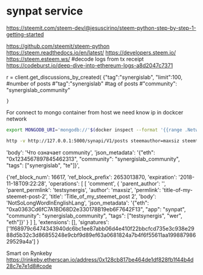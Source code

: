 # synpat service
https://steemit.com/steem-dev/@jesuscirino/steem-python-step-by-step-1-getting-started

https://github.com/steemit/steem-python
https://steem.readthedocs.io/en/latest/
https://developers.steem.io/
https://steem.esteem.ws/
#decode logs from tx receipt
https://codeburst.io/deep-dive-into-ethereum-logs-a8d2047c7371

r = client.get_discussions_by_created(
    {"tag":"synergislab",
    "limit":100, #number of posts
    #"tag":"synergislab" #tag of posts
    #"community": "synergislab_community"

    }

For connect to mongo container from host we need know ip in dockcer network
```bash
export MONGODB_URI='mongodb://'$(docker inspect --format '{{range .NetworkSettings.Networks}}{{.IPAddress}}{{end}}' mongo)
```

```bash
http -v http://127.0.0.1:5000/synapi/V1/posts steemauthor=maxsiz steemtitle=Title_of_my_steemet_post steembody='This is a great service from clever people' ethaddr=0xa0363Cd6fC7A1BD68D2e330178B19eb6F7642F13 steemtags:='["wer","eth"]'
```

'body': 'Что означает community', 'json_metadata': '{"eth": "0x1234567897845462313", "community": "synergislab_community", "tags": ["synergislab", "te"]}',


{'ref_block_num': 16617, 'ref_block_prefix': 2653013870, 'expiration': '2018-11-18T09:22:28', 
'operations': [
    [
        'comment',
         {
            'parent_author': '', 
            'parent_permlink': 'testsynergis', 
            'author': 'maxsiz', 
            'permlink': 'title-of-my-steemet-post-2', 
            'title': 'Title_of_my_steemet_post 2', 
            'body': 'NotSoLongWordInEnglishLang', 
            'json_metadata': '{"eth": "0xa0363Cd6fC7A1BD68D2e330178B19eb6F7642F13", "app": "synpat", "community": "synergislab_community", "tags": ["testsynergis", "wer", "eth"]}'
         }
    ]
], 
'extensions': [], 
'signatures': ['1f68979c6474343940dc6bc1ee87abb06d4e410f22bbcfcd735e3c938e2988d5b32c3d86855248e9cbf9d89ef63a0681824a7b4f6f55611aa19988798629529a4a']
}

Smart on Rynkeby
https://rinkeby.etherscan.io/address/0x128cb817be464de1df828fb1f44b4d28c7e7e1d8#code